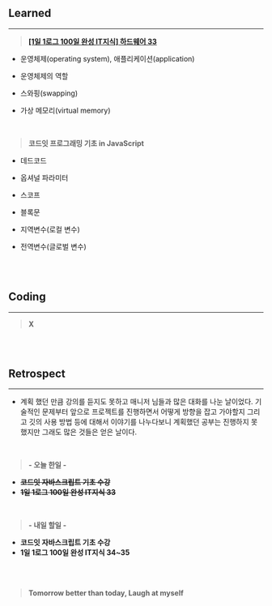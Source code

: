 ## Learned

---

> **[[1일 1로그 100일 완성 IT지식] 하드웨어 33](https://velog.io/@lilclown/book19)**

- 운영체제(operating system), 애플리케이션(application)

- 운영체제의 역할

- 스와핑(swapping)

- 가상 메모리(virtual memory)

<br>

> **코드잇 프로그래밍 기초 in JavaScript**

- 데드코드

- 옵셔널 파라미터

- 스코프

- 블록문

- 지역변수(로컬 변수)

- 전역변수(글로벌 변수)

<br><br>

## Coding

---

> **X**

<br><br>

## Retrospect

---

- 계획 했던 만큼 강의를 듣지도 못하고 매니저 님들과 많은 대화를 나눈 날이었다. 기술적인 문제부터 앞으로 프로젝트를 진행하면서 어떻게 방향을 잡고 가야할지 그리고 깃의 사용 방법 등에 대해서 이야기를 나누다보니 계획했던 공부는 진행하지 못했지만 그래도 많은 것들은 얻은 날이다.

<br>

> **- 오늘 한일 -**

- ~~**코드잇 자바스크립트 기초 수강**~~
- ~~**1일 1로그 100일 완성 IT지식 33**~~

<br>

> **- 내일 할일 -**

- **코드잇 자바스크립트 기초 수강**
- **1일 1로그 100일 완성 IT지식 34~35**

<br><br>

> **Tomorrow better than today, Laugh at myself**
